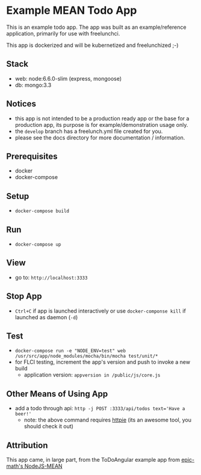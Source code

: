 # Example MEAN Todo App

This is an example todo app. The app was built as an example/reference application, primarily for use with freelunchci.

This app is dockerized and will be kubernetized and freelunchized ;-)


## Stack
* web:   node:6.6.0-slim (express, mongoose)
* db:    mongo:3.3


## Notices
* this app is not intended to be a production ready app or the base for a production app, its purpose is for example/demonstration usage only.
* the `develop` branch has a freelunch.yml file created for you.
* please see the docs directory for more documentation / information.


## Prerequisites
* docker
* docker-compose


## Setup
* `docker-compose build`


## Run
* `docker-compose up`


## View
* go to: `http://localhost:3333`


## Stop App
* `Ctrl+C` if app is launched interactively or use `docker-componse kill` if launched as daemon (`-d`)


## Test
* `docker-compose run -e "NODE_ENV=test" web /usr/src/app/node_modules/mocha/bin/mocha test/unit/*`
* for FLCI testing, increment the app's version and push to invoke a new build
  - application version: `appversion in /public/js/core.js`


## Other Means of Using App
* add a todo through api: `http -j POST :3333/api/todos text='Have a beer!'`
  * note: the above command requires [httpie](https://github.com/jkbrzt/httpie) (its an awesome tool, you should check it out)


## Attribution
This app came, in large part, from the ToDoAngular example app from [epic-math's NodeJS-MEAN](https://github.com/epic-math/NodeJS-MEAN)
